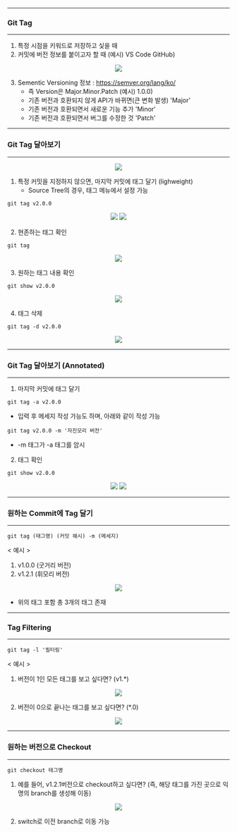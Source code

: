 -----
### Git Tag
-----
1. 특정 시점을 키워드로 저장하고 싳을 때
2. 커밋에 버전 정보를 붙이고자 할 때 (예시) VS Code GitHub)
<div align="center">
<img src="https://github.com/sooyounghan/Web/assets/34672301/4c3dd6ba-119b-430d-98f7-6c2e6d8cf331">
</div>

3. Sementic Versioning 정보 : https://semver.org/lang/ko/
   - 즉 Version은 Major.Minor.Patch (예시) 1.0.0)
   - 기존 버전과 호환되지 않게 API가 바뀌면(큰 변화 발생) 'Major'
   - 기존 버전과 호환되면서 새로운 기능 추가 'Minor'
   - 기존 버전과 호환되면서 버그를 수정한 것 'Patch'
  
-----
### Git Tag 달아보기
-----
<div align="center">
<img src="https://github.com/sooyounghan/Web/assets/34672301/2ea9d70d-1cf9-40d4-8d02-1e980d960d1a">
</div>

1. 특정 커밋을 지정하지 않으면, 마지막 커밋에 태그 달기 (lighweight)
   - Source Tree의 경우, 태그 메뉴에서 설정 가능
```
git tag v2.0.0
```
<div align="center">
<img src="https://github.com/sooyounghan/Web/assets/34672301/c7de17f5-abf9-4796-88f9-935281f04804">
<img src="https://github.com/sooyounghan/Web/assets/34672301/77b9432e-329b-4d62-905d-0560c9534552">
</div>

2. 현존하는 태그 확인
```
git tag
```
<div align="center">
<img src="https://github.com/sooyounghan/Web/assets/34672301/e09ee826-7fd3-425b-ae4f-da39a6bc9561">
</div>


3. 원하는 태그 내용 확인
```
git show v2.0.0
```
<div align="center">
<img src="https://github.com/sooyounghan/Web/assets/34672301/1793e112-c42b-4b60-b56b-e08499fc05dc">
</div>

4. 태그 삭제
```
git tag -d v2.0.0
```
<div align="center">
<img src="https://github.com/sooyounghan/Web/assets/34672301/32cf681d-e351-4095-8456-bfa5700f0e44">
</div>

-----
### Git Tag 달아보기 (Annotated)
-----
1. 마지막 커밋에 태그 달기
```
git tag -a v2.0.0
```
  - 입력 후 메세지 작성 가능도 하며, 아래와 같이 작성 가능
```
git tag v2.0.0 -m '자진모리 버전'
```
  - -m 태그가 -a 태그를 암시


2. 태그 확인
```
git show v2.0.0
```

<div align="center">
<img src="https://github.com/sooyounghan/Web/assets/34672301/bcea8976-92f5-48ab-82d8-884b01dae525">
<img src="https://github.com/sooyounghan/Web/assets/34672301/2c5d2753-b849-48c6-9a35-e088245a4b40">
</div>

-----
### 원하는 Commit에 Tag 달기
-----
```
git tag (태그명) (커밋 해시) -m (메세지)
```
< 예시 >
1. v1.0.0 (굿거리 버전)
2. v1.2.1 (휘모리 버전)
<div align="center">
<img src="https://github.com/sooyounghan/Web/assets/34672301/b02381b9-6074-4877-9b07-73552ac85dae">
</div>

  - 위의 태그 포함 총 3개의 태그 존재

-----
### Tag Filtering
-----
```
git tag -l '필터링'
```
< 예시 >
1. 버전이 1인 모든 태그를 보고 싶다면? (v1.*)
<div align="center">
<img src="https://github.com/sooyounghan/Web/assets/34672301/7a121c8b-1259-4d69-9dba-ffe2c015aafb">
</div>

2. 버전이 0으로 끝나는 태그를 보고 싶다면? (*.0)
<div align="center">
<img src="https://github.com/sooyounghan/Web/assets/34672301/238d14c6-34b2-4b82-8aff-c2efb1b82011">
</div>

-----
### 원하는 버전으로 Checkout
-----
```
git checkout 태그명
```
1. 예를 들어, v1.2.1버전으로 checkout하고 싶다면? (즉, 해당 태그를 가진 곳으로 익명의 branch를 생성해 이동)
<div align="center">
<img src="https://github.com/sooyounghan/Web/assets/34672301/baa10026-8586-4bbd-9e0d-2f480f0178be">
</div>


2. switch로 이전 branch로 이동 가능
   

